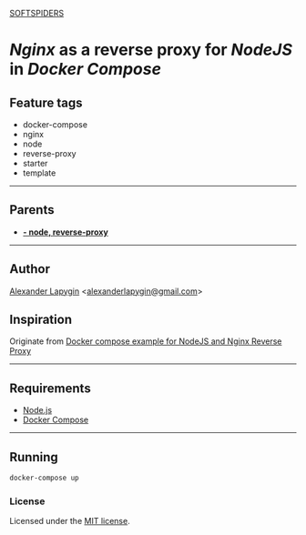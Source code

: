 [SOFTSPIDERS](https://github.com/softspiders/softspiders)

# *Nginx* as a reverse proxy for *NodeJS* in *Docker Compose*

## Feature tags

- docker-compose
- nginx
- node
- reverse-proxy
- starter
- template

---

## Parents

- [**- node, reverse-proxy**](https://github.com/AlexanderLapygin/nginx_docker-compose)

---

## Author

[Alexander Lapygin](https://github.com/AlexanderLapygin) <<alexanderlapygin@gmail.com>>

## Inspiration

Originate from [Docker compose example for NodeJS and Nginx Reverse Proxy](https://github.com/brycejech/node-docker-nginx)

---

## Requirements

- [Node.js](https://nodejs.org/en/download/package-manager/)
- [Docker Compose](https://docs.docker.com/compose/install/)


---

## Running

```sh
docker-compose up
```

### License

Licensed under the [MIT license](./LICENSE).
